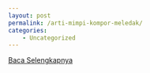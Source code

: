 ```yaml
---
layout: post
permalink: /arti-mimpi-kompor-meledak/
categories:
    - Uncategorized
---
```


[Baca Selengkapnya](/01)